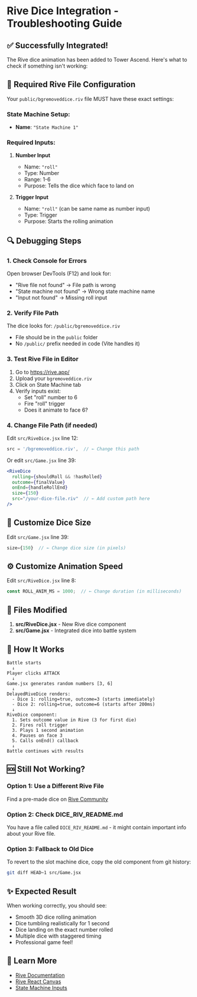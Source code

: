 # Rive Dice Integration - Troubleshooting Guide

## ✅ Successfully Integrated!

The Rive dice animation has been added to Tower Ascend. Here's what to check if something isn't working:

## 🎯 Required Rive File Configuration

Your `public/bgremoveddice.riv` file MUST have these exact settings:

### State Machine Setup:
- **Name**: `"State Machine 1"`

### Required Inputs:
1. **Number Input**
   - Name: `"roll"`
   - Type: Number
   - Range: 1-6
   - Purpose: Tells the dice which face to land on

2. **Trigger Input**
   - Name: `"roll"` (can be same name as number input)
   - Type: Trigger
   - Purpose: Starts the rolling animation

## 🔍 Debugging Steps

### 1. Check Console for Errors
Open browser DevTools (F12) and look for:
- "Rive file not found" → File path is wrong
- "State machine not found" → Wrong state machine name
- "Input not found" → Missing roll input

### 2. Verify File Path
The dice looks for: `/public/bgremoveddice.riv`
- File should be in the `public` folder
- No `/public/` prefix needed in code (Vite handles it)

### 3. Test Rive File in Editor
1. Go to https://rive.app/
2. Upload your `bgremoveddice.riv`
3. Click on State Machine tab
4. Verify inputs exist:
   - Set "roll" number to 6
   - Fire "roll" trigger
   - Does it animate to face 6?

### 4. Change File Path (if needed)
Edit `src/RiveDice.jsx` line 12:
```jsx
src = '/bgremoveddice.riv',  // ← Change this path
```

Or edit `src/Game.jsx` line 39:
```jsx
<RiveDice
  rolling={shouldRoll && !hasRolled}
  outcome={finalValue}
  onEnd={handleRollEnd}
  size={150}
  src="/your-dice-file.riv"  // ← Add custom path here
/>
```

## 🎨 Customize Dice Size

Edit `src/Game.jsx` line 39:
```jsx
size={150}  // ← Change dice size (in pixels)
```

## ⚙️ Customize Animation Speed

Edit `src/RiveDice.jsx` line 8:
```jsx
const ROLL_ANIM_MS = 1000;  // ← Change duration (in milliseconds)
```

## 📝 Files Modified

1. **src/RiveDice.jsx** - New Rive dice component
2. **src/Game.jsx** - Integrated dice into battle system

## 🔄 How It Works

```
Battle starts
  ↓
Player clicks ATTACK
  ↓
Game.jsx generates random numbers [3, 6]
  ↓
DelayedRiveDice renders:
  - Dice 1: rolling=true, outcome=3 (starts immediately)
  - Dice 2: rolling=true, outcome=6 (starts after 200ms)
  ↓
RiveDice component:
  1. Sets outcome value in Rive (3 for first die)
  2. Fires roll trigger
  3. Plays 1 second animation
  4. Pauses on face 3
  5. Calls onEnd() callback
  ↓
Battle continues with results
```

## 🆘 Still Not Working?

### Option 1: Use a Different Rive File
Find a pre-made dice on [Rive Community](https://rive.app/community/)

### Option 2: Check DICE_RIV_README.md
You have a file called `DICE_RIV_README.md` - it might contain important info about your Rive file.

### Option 3: Fallback to Old Dice
To revert to the slot machine dice, copy the old component from git history:
```bash
git diff HEAD~1 src/Game.jsx
```

## ✨ Expected Result

When working correctly, you should see:
- Smooth 3D dice rolling animation
- Dice tumbling realistically for 1 second
- Dice landing on the exact number rolled
- Multiple dice with staggered timing
- Professional game feel!

## 📖 Learn More

- [Rive Documentation](https://rive.app/docs)
- [Rive React Canvas](https://github.com/rive-app/rive-react)
- [State Machine Inputs](https://help.rive.app/editor/state-machine)

